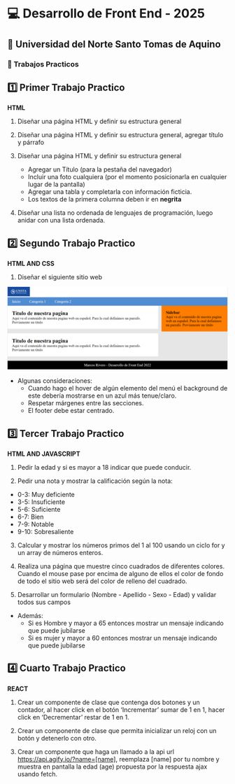 # 💻​ Desarrollo de Front End - 2025

## 🏫 Universidad del Norte Santo Tomas de Aquino

### 📝​ Trabajos Practicos

## 1️⃣​ Primer Trabajo Practico

**HTML**

1. Diseñar una página HTML y definir su estructura general
2. Diseñar una página HTML y definir su estructura general, agregar título y párrafo
3. Diseñar una página HTML y definir su estructura general

   - Agregar un Título (para la pestaña del navegador)
   - Incluir una foto cualquiera (por el momento posicionarla en cualquier lugar de la pantalla)
   - Agregar una tabla y completarla con información ficticia.
   - Los textos de la primera columna deben ir en **negrita**

4. Diseñar una lista no ordenada de lenguajes de programación, luego anidar con una lista ordenada.

## 2️⃣ Segundo Trabajo Practico

**HTML AND CSS**

1. Diseñar el siguiente sitio web

![Segundo TP](./TP2.png "Segundo TP")

- Algunas consideraciones:
  - Cuando hago el hover de algún elemento del menú el background de este debería mostrarse en un azul más tenue/claro.
  - Respetar márgenes entre las secciones.
  - El footer debe estar centrado.

## 3️⃣​ Tercer Trabajo Practico

**HTML AND JAVASCRIPT**

1. Pedir la edad y si es mayor a 18 indicar que puede conducir.

2. Pedir una nota y mostrar la calificación según la nota:

- 0-3: Muy deficiente
- 3-5: Insuficiente
- 5-6: Suficiente
- 6-7: Bien
- 7-9: Notable
- 9-10: Sobresaliente

3. Calcular y mostrar los números primos del 1 al 100 usando un ciclo for y un array de números enteros.

4. Realiza una página que muestre cinco cuadrados de diferentes colores. Cuando el mouse pase por encima de alguno de ellos el color de fondo de todo el sitio web será del color de relleno del cuadrado.

5. Desarrollar un formulario (Nombre - Apellido - Sexo - Edad) y validar todos sus campos

- Además:
  - Si es Hombre y mayor a 65 entonces mostrar un mensaje indicando que puede jubilarse
  - Si es mujer y mayor a 60 entonces mostrar un mensaje indicando que puede jubilarse

## 4️⃣​ Cuarto Trabajo Practico

**REACT**

1. Crear un componente de clase que contenga dos botones y un contador, al hacer click en el botón ‘Incrementar’ sumar de 1 en 1, hacer click en ‘Decrementar’ restar de 1 en 1.

2. Crear un componente de clase que permita inicializar un reloj con un botón y detenerlo con otro.

3. Crear un componente que haga un llamado a la api url https://api.agify.io/?name=[name], reemplaza [name] por tu nombre y muestra en pantalla la edad (age) propuesta por la respuesta ajax usando fetch. 
